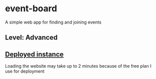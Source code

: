 # event-board

A simple web app for finding and joining events

## Level: Advanced

## [Deployed instance](https://event-board-v9he.onrender.com)
Loading the website may take up to 2 minutes because of the free plan I use for deployment
